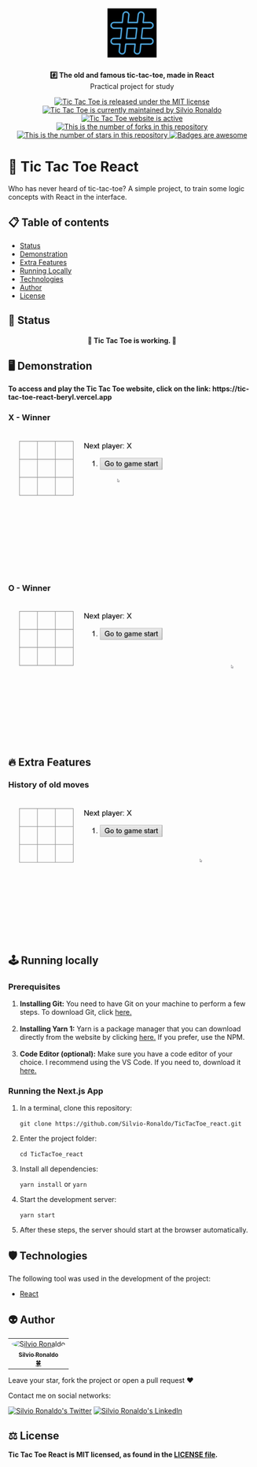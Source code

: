 <h1 align="center">
  <img src="./assets/tictactoe-logo.png" alt="Tic Tac Toe React Logo" height=100 />
</h1>

<p align="center"><strong>#️⃣ The old and famous tic-tac-toe, made in React</strong></br>Practical project for study<p>

<p align="center">
  <a href="./LICENSE">
    <img src="https://img.shields.io/badge/license-MIT-blue" alt="Tic Tac Toe is released under the MIT license" />
  </a>
  <a href="https://GitHub.com/Silvio-Ronaldo/TicTacToe_react/graphs/commit-activity">
    <img src="https://img.shields.io/badge/Maintained%3F-yes-brightgreen" alt="Tic Tac Toe is currently maintained by Silvio Ronaldo" />
  </a>
  <a href="https://tic-tac-toe-react-beryl.vercel.app">
    <img src="https://img.shields.io/badge/website-up-brightgreen" alt="Tic Tac Toe website is active" />
  </a>
  <a href="https://GitHub.com/Silvio-Ronaldo/TicTacToe_react/network/">
    <img src="https://img.shields.io/github/forks/Silvio-Ronaldo/TicTacToe_react?style=social" alt="This is the number of forks in this repository" />
  </a>
  <a href="https://GitHub.com/Silvio-Ronaldo/TicTacToe_react/stargazers/">
    <img src="https://img.shields.io/github/stars/Silvio-Ronaldo/TicTacToe_react?style=social" alt="This is the number of stars in this repository" />
  </a>
  <a href="https://github.com/Naereen/badges">
    <img src="https://img.shields.io/badge/badge-awesome-brightgreen" alt="Badges are awesome" />
  </a>
</p>


<h1>🧩 Tic Tac Toe React</h1>
<p>Who has never heard of tic-tac-toe? A simple project, to train some logic concepts with React in the interface.</p>

<h2>
  📋 Table of contents
</h2>
<ul>
  <li><a href="https://github.com/Silvio-Ronaldo/TicTacToe_react#-status">Status</a></li>
  <li><a href="https://github.com/Silvio-Ronaldo/TicTacToe_react#%EF%B8%8F-demonstration">Demonstration</a></li>
  <li><a href="https://github.com/Silvio-Ronaldo/TicTacToe_react#-extra-features">Extra Features</a></li>
  <li><a href="https://github.com/Silvio-Ronaldo/TicTacToe_react#%EF%B8%8F-running-locally">Running Locally</a></li>
  <li><a href="https://github.com/Silvio-Ronaldo/TicTacToe_react#%EF%B8%8F-technologies">Technologies</a></li>
  <li><a href="https://github.com/Silvio-Ronaldo/TicTacToe_react#-author">Author</a></li>
  <li><a href="https://github.com/Silvio-Ronaldo/TicTacToe_react#%EF%B8%8F-license">License</a></li>
</ul>


<h2>📌 Status</h2>
<h4 align="center">💯 Tic Tac Toe is working. 🚀</h4>


<h2>🖥️ Demonstration</h2>
<p>
  <strong>To access and play the Tic Tac Toe website, click on the link: https://tic-tac-toe-react-beryl.vercel.app</strong>
</p>

<h3>X - Winner</h3>
  <p align="center">
    <img src="./assets/ticatactoe-x-winner.gif" alt="X winner Tic Tac Toe" />
  </p>
  
<h3>O - Winner</h3>
  <p align="center">
    <img src="./assets/tictactoe-o-winner.gif" alt="O winner Tic Tac Toe" />
  </p>
  
  
<h2>🔥 Extra Features</h2>
<h3>History of old moves</h3>
  <p align="center">
    <img src="./assets/history-moves.gif" alt="History of old moves in Tic Tac Toe" />
  </p>
 
 
 <h2>🕹️ Running locally</h2>
<h3>Prerequisites</h3>
<ol>
  <li><strong>Installing Git:</strong> You need to have Git on your machine to perform a few steps. To download Git, click <a href="https://git-scm.com/downloads">here.</a></li></br>
  <li><strong>Installing Yarn 1:</strong> Yarn is a package manager that you can download directly from the website by clicking <a href="https://classic.yarnpkg.com/en/docs/install#windows-stable">here.</a> If you prefer, use the NPM.</li></br>
  <li><strong>Code Editor (optional):</strong> Make sure you have a code editor of your choice. I recommend using the VS Code. If you need to, download it <a href="https://code.visualstudio.com/Download">here.</a></li>
</ol>

<h3>Running the Next.js App</h3>
<ol>
  <li>In a terminal, clone this repository:
    <p><code>git clone https://github.com/Silvio-Ronaldo/TicTacToe_react.git</code></p>
  </li>
  <li>Enter the project folder:
    <p><code>cd TicTacToe_react</code></p>
  </li>
  <li>Install all dependencies:
    <p><code>yarn install</code> or <code>yarn</code></p>
  </li>
  <li>Start the development server:
    <p><code>yarn start</code></p>
  </li>
  <li>After these steps, the server should start at the browser automatically.</li>
</ol>


<h2>🛡️ Technologies</h2>
<p>The following tool was used in the development of the project: </p>

<ul>
  <li><a href="https://pt-br.reactjs.org">React</a></li>
</ul>


<h2>👽 Author</h2>
<table>
  <tr>
    <td align="center"><a href="https://github.com/Silvio-Ronaldo"><img style="border-radius: 50%;" src="https://avatars.githubusercontent.com/u/48893927?v=4" width="100px;" alt="Silvio Ronaldo"/><br /><sub><b>Silvio Ronaldo</b></sub></a><br /><a href="https://github.com/Silvio-Ronaldo" title="Silvio Ronaldo">🍀</a></td>
  </tr>
</table>
<p>Leave your star, fork the project or open a pull request ❤️</p>
<p>Contact me on social networks: </p>
<p><a href="https://twitter.com/sivirinoo"><img src="https://img.shields.io/twitter/follow/sivirinoo?style=social" alt="Silvio Ronaldo's Twitter" /></a>
<a href="https://br.linkedin.com/in/silvio-ronaldo77"><img src="https://img.shields.io/badge/-Silvio-blue?style=flat&logo=Linkedin&logoColor=white" alt="Silvio Ronaldo's LinkedIn" /></a></p>


<h2>⚖️ License</h2>
<p><strong>Tic Tac Toe React is MIT licensed, as found in the <a href="./LICENSE">LICENSE file</a>.</strong></p>
